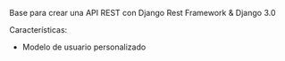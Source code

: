 Base para crear una API REST con Django Rest Framework & Django 3.0

Características:

- Modelo de usuario personalizado

